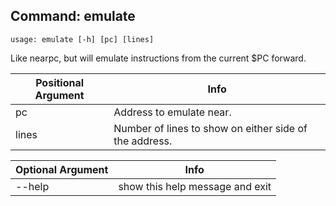 ## Command: emulate ##
```
usage: emulate [-h] [pc] [lines]
```
Like nearpc, but will emulate instructions from the current $PC forward.  

| Positional Argument | Info |
|---------------------|------|
| pc | Address to emulate near. |
| lines | Number of lines to show on either side of the address. |

| Optional Argument | Info |
|---------------------|------|
| --help | show this help message and exit |


